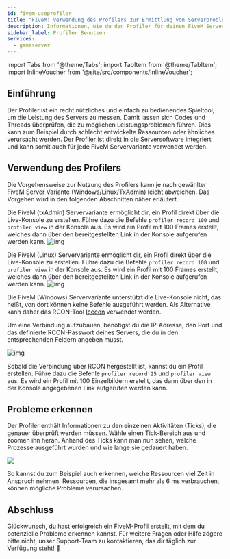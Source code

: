 ```yaml
---
id: fivem-useprofiler
title: "FiveM: Verwendung des Profilers zur Ermittlung von Serverproblemen"
description: Informationen, wie du den Profiler für deinen FiveM Server on ZAP-Hosting zur Problemidentifizierung benutzt und interpretierst - ZAP-Hosting.com Dokumentation
sidebar_label: Profiler Benutzen
services:
  - gameserver
---
```


import Tabs from '@theme/Tabs';
import TabItem from '@theme/TabItem';
import InlineVoucher from '@site/src/components/InlineVoucher';


## Einführung

Der Profiler ist ein recht nützliches und einfach zu bedienendes Spieltool, um die Leistung des Servers zu messen. Damit lassen sich Codes und Threads überprüfen, die zu möglichen Leistungsproblemen führen. Dies kann zum Beispiel durch schlecht entwickelte Ressourcen oder ähnliches verursacht werden. Der Profiler ist direkt in die Serversoftware integriert und kann somit auch für jede FiveM Servervariante verwendet werden. 

<InlineVoucher />

## Verwendung des Profilers
Die Vorgehensweise zur Nutzung des Profilers kann je nach gewählter FiveM Server Variante (Windows/Linux/TxAdmin) leicht abweichen. Das Vorgehen wird in den folgenden Abschnitten näher erläutert. 

<Tabs>
  <TabItem value="fivem_txadmin" label="FiveM (txAdmin) server" default>

Die FiveM (txAdmin) Servervariante ermöglicht dir, ein Profil direkt über die Live-Konsole zu erstellen. Führe dazu die Befehle `profiler record 100` und `profiler view` in der Konsole aus. Es wird ein Profil mit 100 Frames erstellt, welches dann über den bereitgestellten Link in der Konsole aufgerufen werden kann. ![img](https://screensaver01.zap-hosting.com/index.php/s/ZGFEaFFmgyKn8PK/preview)

  </TabItem>

 <TabItem value="fivem_linux" label="FiveM (Linux) server">

Die FiveM (Linux) Servervariante ermöglicht dir, ein Profil direkt über die Live-Konsole zu erstellen. Führe dazu die Befehle `profiler record 100` und `profiler view` in der Konsole aus. Es wird ein Profil mit 100 Frames erstellt, welches dann über den bereitgestellten Link in der Konsole aufgerufen werden kann. 
![img](https://screensaver01.zap-hosting.com/index.php/s/mK8HPBZESz4LKfN/download)

  </TabItem>

<TabItem value="fivem_windows" label="FiveM (Windows) server">

Die FiveM (Windows) Servervariante unterstützt die Live-Konsole nicht, das heißt, von dort können keine Befehle ausgeführt werden. Als Alternative kann daher das RCON-Tool [Icecon](https://github.com/icedream/icecon/releases/tag/v1.0.0) verwendet werden. 

Um eine Verbindung aufzubauen, benötigst du die IP-Adresse, den Port und das definierte RCON-Passwort deines Servers, die du in den entsprechenden Feldern angeben musst. 



![img](https://screensaver01.zap-hosting.com/index.php/s/kogH6z4XeGGwMCf/download)

Sobald die Verbindung über RCON hergestellt ist, kannst du ein Profil erstellen. Führe dazu die Befehle `profiler record 25` und `profiler view` aus. Es wird ein Profil mit 100 Einzelbildern erstellt, das dann über den in der Konsole angegebenen Link aufgerufen werden kann.



  </TabItem>
</Tabs>


## Probleme erkennen
Der Profiler enthält Informationen zu den einzelnen Aktivitäten (Ticks), die genauer überprüft werden müssen. Wähle einen Tick-Bereich aus und zoomen ihn heran. Anhand des Ticks kann man nun sehen, welche Prozesse ausgeführt wurden und wie lange sie gedauert haben. 

![](https://screensaver01.zap-hosting.com/index.php/s/6BJozz7abRSHSj5/preview)

So kannst du zum Beispiel auch erkennen, welche Ressourcen viel Zeit in Anspruch nehmen. Ressourcen, die insgesamt mehr als 6 ms verbrauchen, können mögliche Probleme verursachen.



## Abschluss

Glückwunsch, du hast erfolgreich ein FiveM-Profil erstellt, mit dem du potenzielle Probleme erkennen kannst. Für weitere Fragen oder Hilfe zögere bitte nicht, unser Support-Team zu kontaktieren, das dir täglich zur Verfügung steht! 🙂
